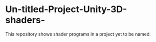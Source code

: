 # Un-titled-Project-Unity-3D-shaders-
This repository shows shader programs in a project yet to be named.
